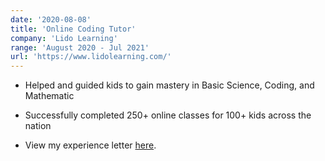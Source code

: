 ```yaml
---
date: '2020-08-08'
title: 'Online Coding Tutor'
company: 'Lido Learning'
range: 'August 2020 - Jul 2021'
url: 'https://www.lidolearning.com/'
---
```


- Helped and guided kids to gain mastery in Basic
Science, Coding, and Mathematic

- Successfully completed 250+ online classes for 100+
kids across the nation

- View my experience letter [here](https://drive.google.com/file/d/1wm_eOgtA4sjxORvIBNhs3Y3GIGsrQT06/view?usp=drivesdk).
